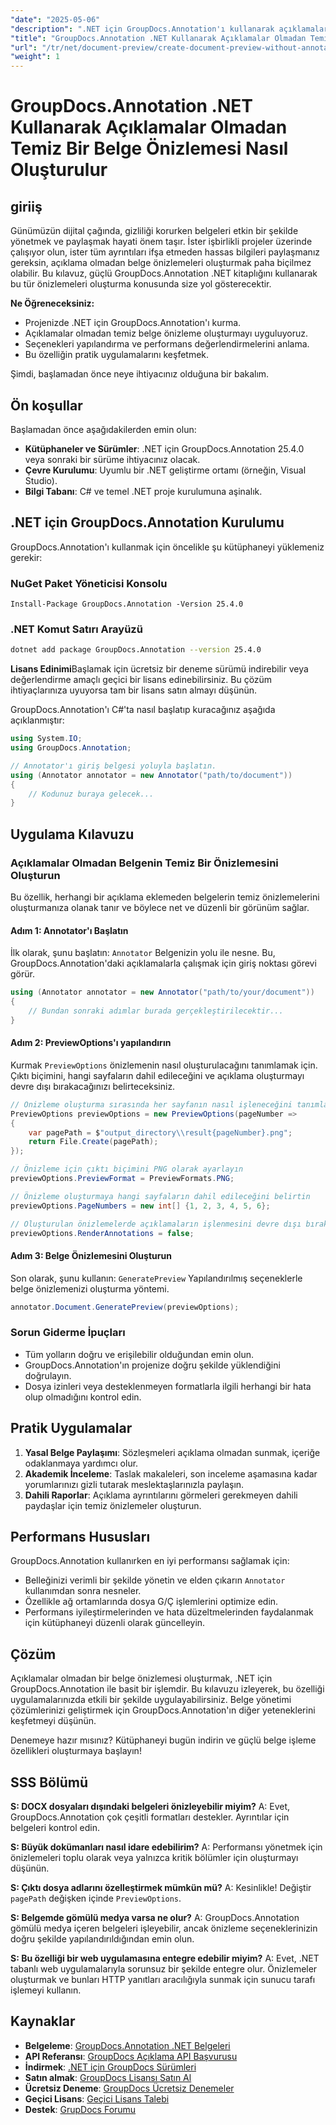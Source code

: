 ```yaml
---
"date": "2025-05-06"
"description": ".NET için GroupDocs.Annotation'ı kullanarak açıklamalar olmadan belge önizlemelerinin nasıl oluşturulacağını öğrenin; böylece işbirlikli projelerde gizlilik ve netlik sağlanır."
"title": "GroupDocs.Annotation .NET Kullanarak Açıklamalar Olmadan Temiz Bir Belge Önizlemesi Nasıl Oluşturulur"
"url": "/tr/net/document-preview/create-document-preview-without-annotations-groupdocs-dotnet/"
"weight": 1
---
```


# GroupDocs.Annotation .NET Kullanarak Açıklamalar Olmadan Temiz Bir Belge Önizlemesi Nasıl Oluşturulur

## giriiş

Günümüzün dijital çağında, gizliliği korurken belgeleri etkin bir şekilde yönetmek ve paylaşmak hayati önem taşır. İster işbirlikli projeler üzerinde çalışıyor olun, ister tüm ayrıntıları ifşa etmeden hassas bilgileri paylaşmanız gereksin, açıklama olmadan belge önizlemeleri oluşturmak paha biçilmez olabilir. Bu kılavuz, güçlü GroupDocs.Annotation .NET kitaplığını kullanarak bu tür önizlemeleri oluşturma konusunda size yol gösterecektir.

**Ne Öğreneceksiniz:**
- Projenizde .NET için GroupDocs.Annotation'ı kurma.
- Açıklamalar olmadan temiz belge önizleme oluşturmayı uyguluyoruz.
- Seçenekleri yapılandırma ve performans değerlendirmelerini anlama.
- Bu özelliğin pratik uygulamalarını keşfetmek.

Şimdi, başlamadan önce neye ihtiyacınız olduğuna bir bakalım.

## Ön koşullar

Başlamadan önce aşağıdakilerden emin olun:
- **Kütüphaneler ve Sürümler**: .NET için GroupDocs.Annotation 25.4.0 veya sonraki bir sürüme ihtiyacınız olacak.
- **Çevre Kurulumu**: Uyumlu bir .NET geliştirme ortamı (örneğin, Visual Studio).
- **Bilgi Tabanı**: C# ve temel .NET proje kurulumuna aşinalık.

## .NET için GroupDocs.Annotation Kurulumu

GroupDocs.Annotation'ı kullanmak için öncelikle şu kütüphaneyi yüklemeniz gerekir:

### NuGet Paket Yöneticisi Konsolu
```shell
Install-Package GroupDocs.Annotation -Version 25.4.0
```

### .NET Komut Satırı Arayüzü
```bash
dotnet add package GroupDocs.Annotation --version 25.4.0
```

**Lisans Edinimi**Başlamak için ücretsiz bir deneme sürümü indirebilir veya değerlendirme amaçlı geçici bir lisans edinebilirsiniz. Bu çözüm ihtiyaçlarınıza uyuyorsa tam bir lisans satın almayı düşünün.

GroupDocs.Annotation'ı C#'ta nasıl başlatıp kuracağınız aşağıda açıklanmıştır:

```csharp
using System.IO;
using GroupDocs.Annotation;

// Annotator'ı giriş belgesi yoluyla başlatın.
using (Annotator annotator = new Annotator("path/to/document"))
{
    // Kodunuz buraya gelecek...
}
```

## Uygulama Kılavuzu

### Açıklamalar Olmadan Belgenin Temiz Bir Önizlemesini Oluşturun

Bu özellik, herhangi bir açıklama eklemeden belgelerin temiz önizlemelerini oluşturmanıza olanak tanır ve böylece net ve düzenli bir görünüm sağlar.

#### Adım 1: Annotator'ı Başlatın
İlk olarak, şunu başlatın: `Annotator` Belgenizin yolu ile nesne. Bu, GroupDocs.Annotation'daki açıklamalarla çalışmak için giriş noktası görevi görür.

```csharp
using (Annotator annotator = new Annotator("path/to/your/document"))
{
    // Bundan sonraki adımlar burada gerçekleştirilecektir...
}
```

#### Adım 2: PreviewOptions'ı yapılandırın

Kurmak `PreviewOptions` önizlemenin nasıl oluşturulacağını tanımlamak için. Çıktı biçimini, hangi sayfaların dahil edileceğini ve açıklama oluşturmayı devre dışı bırakacağınızı belirteceksiniz.

```csharp
// Önizleme oluşturma sırasında her sayfanın nasıl işleneceğini tanımlayın
PreviewOptions previewOptions = new PreviewOptions(pageNumber =>
{
    var pagePath = $"output_directory\\result{pageNumber}.png";
    return File.Create(pagePath);
});

// Önizleme için çıktı biçimini PNG olarak ayarlayın
previewOptions.PreviewFormat = PreviewFormats.PNG;

// Önizleme oluşturmaya hangi sayfaların dahil edileceğini belirtin
previewOptions.PageNumbers = new int[] {1, 2, 3, 4, 5, 6};

// Oluşturulan önizlemelerde açıklamaların işlenmesini devre dışı bırak
previewOptions.RenderAnnotations = false;
```

#### Adım 3: Belge Önizlemesini Oluşturun

Son olarak, şunu kullanın: `GeneratePreview` Yapılandırılmış seçeneklerle belge önizlemenizi oluşturma yöntemi.

```csharp
annotator.Document.GeneratePreview(previewOptions);
```

### Sorun Giderme İpuçları
- Tüm yolların doğru ve erişilebilir olduğundan emin olun.
- GroupDocs.Annotation'ın projenize doğru şekilde yüklendiğini doğrulayın.
- Dosya izinleri veya desteklenmeyen formatlarla ilgili herhangi bir hata olup olmadığını kontrol edin.

## Pratik Uygulamalar

1. **Yasal Belge Paylaşımı**: Sözleşmeleri açıklama olmadan sunmak, içeriğe odaklanmaya yardımcı olur.
2. **Akademik İnceleme**: Taslak makaleleri, son inceleme aşamasına kadar yorumlarınızı gizli tutarak meslektaşlarınızla paylaşın.
3. **Dahili Raporlar**: Açıklama ayrıntılarını görmeleri gerekmeyen dahili paydaşlar için temiz önizlemeler oluşturun.

## Performans Hususları

GroupDocs.Annotation kullanırken en iyi performansı sağlamak için:
- Belleğinizi verimli bir şekilde yönetin ve elden çıkarın `Annotator` kullanımdan sonra nesneler.
- Özellikle ağ ortamlarında dosya G/Ç işlemlerini optimize edin.
- Performans iyileştirmelerinden ve hata düzeltmelerinden faydalanmak için kütüphaneyi düzenli olarak güncelleyin.

## Çözüm

Açıklamalar olmadan bir belge önizlemesi oluşturmak, .NET için GroupDocs.Annotation ile basit bir işlemdir. Bu kılavuzu izleyerek, bu özelliği uygulamalarınızda etkili bir şekilde uygulayabilirsiniz. Belge yönetimi çözümlerinizi geliştirmek için GroupDocs.Annotation'ın diğer yeteneklerini keşfetmeyi düşünün.

Denemeye hazır mısınız? Kütüphaneyi bugün indirin ve güçlü belge işleme özellikleri oluşturmaya başlayın!

## SSS Bölümü

**S: DOCX dosyaları dışındaki belgeleri önizleyebilir miyim?**
A: Evet, GroupDocs.Annotation çok çeşitli formatları destekler. Ayrıntılar için belgeleri kontrol edin.

**S: Büyük dokümanları nasıl idare edebilirim?**
A: Performansı yönetmek için önizlemeleri toplu olarak veya yalnızca kritik bölümler için oluşturmayı düşünün.

**S: Çıktı dosya adlarını özelleştirmek mümkün mü?**
A: Kesinlikle! Değiştir `pagePath` değişken içinde `PreviewOptions`.

**S: Belgemde gömülü medya varsa ne olur?**
A: GroupDocs.Annotation gömülü medya içeren belgeleri işleyebilir, ancak önizleme seçeneklerinizin doğru şekilde yapılandırıldığından emin olun.

**S: Bu özelliği bir web uygulamasına entegre edebilir miyim?**
A: Evet, .NET tabanlı web uygulamalarıyla sorunsuz bir şekilde entegre olur. Önizlemeler oluşturmak ve bunları HTTP yanıtları aracılığıyla sunmak için sunucu tarafı işlemeyi kullanın.

## Kaynaklar
- **Belgeleme**: [GroupDocs.Annotation .NET Belgeleri](https://docs.groupdocs.com/annotation/net/)
- **API Referansı**: [GroupDocs Açıklama API Başvurusu](https://reference.groupdocs.com/annotation/net/)
- **İndirmek**: [.NET için GroupDocs Sürümleri](https://releases.groupdocs.com/annotation/net/)
- **Satın almak**: [GroupDocs Lisansı Satın Al](https://purchase.groupdocs.com/buy)
- **Ücretsiz Deneme**: [GroupDocs Ücretsiz Denemeler](https://releases.groupdocs.com/annotation/net/)
- **Geçici Lisans**: [Geçici Lisans Talebi](https://purchase.groupdocs.com/temporary-license/)
- **Destek**: [GrupDocs Forumu](https://forum.groupdocs.com/c/annotation/)